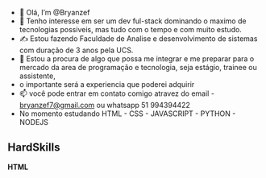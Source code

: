 - 👋 Olá, I’m @Bryanzef
- 🤖 Tenho interesse em ser um dev ful-stack dominando o maximo de tecnologias possiveis, mas tudo com o tempo e com muito estudo.
- ✍️ Estou fazendo Faculdade de Analise e desenvolvimento de sistemas com duração de 3 anos pela UCS.
-  👀 Estou a procura de algo que possa me integrar e me preparar para o mercado da area de programação e tecnologia, seja estágio, trainee ou assistente,
-  o importante será a experiencia que poderei adquirir
- 📫 você pode entrar em contato comigo atravez do email - bryanzef7@gmail.com ou whatsapp 51 994394422
- No momento estudando HTML - CSS - JAVASCRIPT - PYTHON - NODEJS
<h2> HardSkills </h2>
<p><strong>HTML </strong> </p>
<p><strong> </strong> </p>
<!---
Bryanzef/Bryanzef is a ✨ special ✨ repository because its `README.md` (this file) appears on your GitHub profile.
You can click the Preview link to take a look at your changes.
--->
